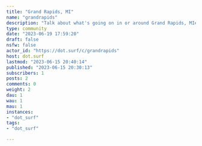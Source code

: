 ```yaml
---
title: "Grand Rapids, MI" 
name: "grandrapids"
description: "Talk about what's going on in or around Grand Rapids, MI#Rules1. No illegal content2. No nsfw"
type: community
date: "2023-06-19 17:59:20"
draft: false
nsfw: false
actor_id: "https://dot.surf/c/grandrapids"
host: dot.surf
lastmod: "2023-06-15 20:40:14"
published: "2023-06-15 20:30:13"
subscribers: 1
posts: 2
comments: 0
weight: 2
dau: 1
wau: 1
mau: 1
instances:
- "dot_surf"
tags: 
- "dot_surf"

---
```

